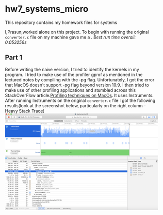 # hw7_systems_micro
This repository contains my homework files for systems

I,Prasun,worked alone on this project. To begin with running the original `converter.c` file on my machine gave me a <i>. Best run time overall: 0.053256s </i>

## Part 1
Before writing the naive version, I tried to identify the kernels in my program. I tried to make use of the profiler gprof as mentioned in the lectured notes by compiling with the -pg flag. Unfortunately, I got the error that MacOS doesn't support -pg flag beyond version 10.9. I then tried to make use of other profiling applications and stumbled across this StackOverFlow article.[Profiling techniques on MacOs](https://stackoverflow.com/questions/11445619/profiling-c-on-mac-os-x). It uses Instruments. After running Instruments on the original `converter.c` file I got the following results(look at the screenshot below, particularly on the right column - Heavy Stack Trace)
![Screenshot of running Instruments(profiler) on original converter.c file](https://github.com/prg007/hw7_systems_micro/blob/master/Screen%20Shot%202020-04-29%20at%204.17.16%20AM.png)

